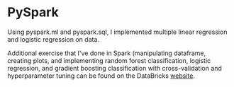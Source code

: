 # PySpark
Using pyspark.ml and pyspark.sql, I implemented multiple linear regression and logistic regression on data.

Additional exercise that I've done in Spark (manipulating dataframe, creating plots, and implementing random forest classification, logistic regression, and gradient boosting classification with cross-validation and hyperparameter tuning can be found on the DataBricks <a href='https://databricks-prod-cloudfront.cloud.databricks.com/public/4027ec902e239c93eaaa8714f173bcfc/3318713001460841/1812405181595833/2015626551450347/latest.html'>website</a>.
